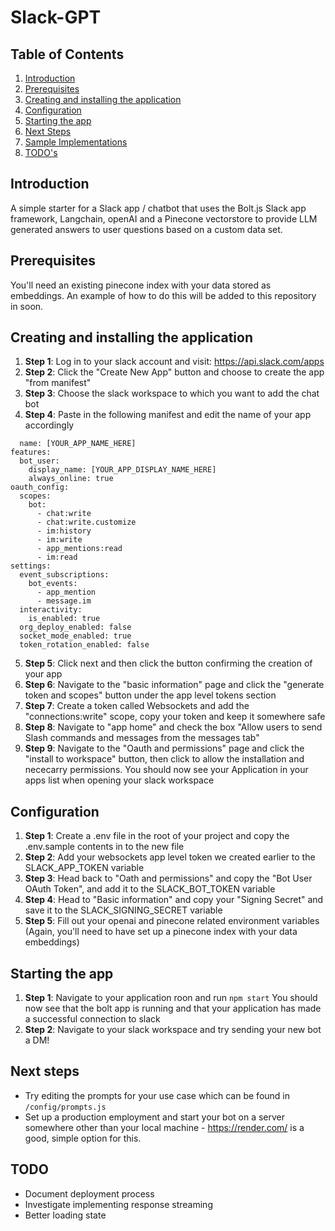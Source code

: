 # Slack-GPT

## Table of Contents

1. [Introduction](#introduction)
2. [Prerequisites](#prerequisites)
3. [Creating and installing the application](#creating-and-installing-the-application)
4. [Configuration](#configuration)
5. [Starting the app](#starting-the-app)
6. [Next Steps](#next-steps)
7. [Sample Implementations](#sample-implementations)
8. [TODO's](#todo)

## Introduction

A simple starter for a Slack app / chatbot that uses the Bolt.js Slack app framework, Langchain, openAI and a Pinecone vectorstore to provide LLM generated answers to user questions based on a custom data set.

## Prerequisites

You'll need an existing pinecone index with your data stored as embeddings. An example of how to do this will be added to this repository in soon.

## Creating and installing the application

1. **Step 1**: Log in to your slack account and visit: https://api.slack.com/apps
2. **Step 2**: Click the "Create New App" button and choose to create the app "from manifest"
3. **Step 3**: Choose the slack workspace to which you want to add the chat bot
4. **Step 4**: Paste in the following manifest and edit the name of your app accordingly

```display_information:
  name: [YOUR_APP_NAME_HERE]
features:
  bot_user:
    display_name: [YOUR_APP_DISPLAY_NAME_HERE]
    always_online: true
oauth_config:
  scopes:
    bot:
      - chat:write
      - chat:write.customize
      - im:history
      - im:write
      - app_mentions:read
      - im:read
settings:
  event_subscriptions:
    bot_events:
      - app_mention
      - message.im
  interactivity:
    is_enabled: true
  org_deploy_enabled: false
  socket_mode_enabled: true
  token_rotation_enabled: false
```

5. **Step 5**: Click next and then click the button confirming the creation of your app
6. **Step 6**: Navigate to the "basic information" page and click the "generate token and scopes" button under the app level tokens section
7. **Step 7**: Create a token called Websockets and add the "connections:write" scope, copy your token and keep it somewhere safe
8. **Step 8**: Navigate to "app home" and check the box "Allow users to send Slash commands and messages from the messages tab"
9. **Step 9**: Navigate to the "Oauth and permissions" page and click the "install to workspace" button, then click to allow the installation and nececarry permissions. You should now see your Application in your apps list when opening your slack workspace

## Configuration

1. **Step 1**: Create a .env file in the root of your project and copy the .env.sample contents in to the new file
2. **Step 2**: Add your websockets app level token we created earlier to the SLACK_APP_TOKEN variable
3. **Step 3**: Head back to "Oath and permissions" and copy the "Bot User OAuth Token", and add it to the SLACK_BOT_TOKEN variable
4. **Step 4**: Head to "Basic information" and copy your "Signing Secret" and save it to the SLACK_SIGNING_SECRET variable
5. **Step 5**: Fill out your openai and pinecone related environment variables (Again, you'll need to have set up a pinecone index with your data embeddings)

## Starting the app

1. **Step 1**: Navigate to your application roon and run `npm start`
   You should now see that the bolt app is running and that your application has made a successful connection to slack
1. **Step 2**: Navigate to your slack workspace and try sending your new bot a DM!

## Next steps

- Try editing the prompts for your use case which can be found in `/config/prompts.js`
- Set up a production employment and start your bot on a server somewhere other than your local machine - https://render.com/ is a good, simple option for this.


## TODO

- Document deployment process
- Investigate implementing response streaming
- Better loading state

